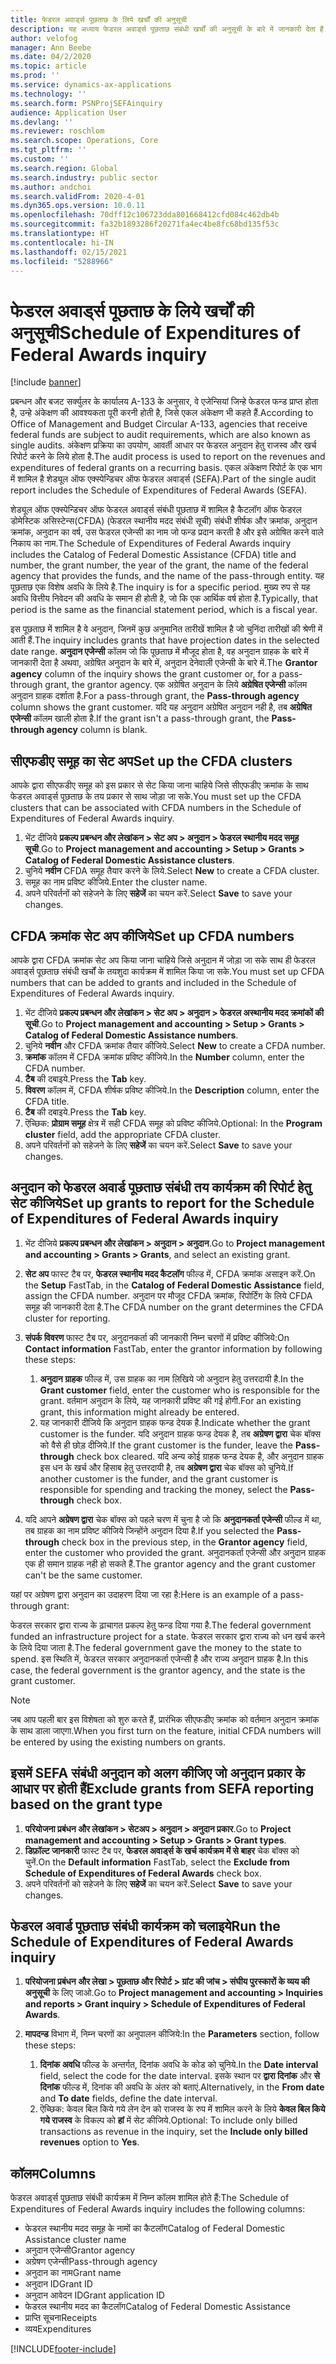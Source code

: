 ```yaml
---
title: फेडरल अवार्ड्स पूछताछ के लिये खर्चों की अनुसूची
description: यह अध्याय फेडरल अवार्ड्स पूछताछ संबंधी खर्चों की अनुसूची के बारे में जानकारी देता है.
author: velofog
manager: Ann Beebe
ms.date: 04/2/2020
ms.topic: article
ms.prod: ''
ms.service: dynamics-ax-applications
ms.technology: ''
ms.search.form: PSNProjSEFAinquiry
audience: Application User
ms.devlang: ''
ms.reviewer: roschlom
ms.search.scope: Operations, Core
ms.tgt_pltfrm: ''
ms.custom: ''
ms.search.region: Global
ms.search.industry: public sector
ms.author: andchoi
ms.search.validFrom: 2020-4-01
ms.dyn365.ops.version: 10.0.11
ms.openlocfilehash: 70dff12c106723dda801668412cfd084c462db4b
ms.sourcegitcommit: fa32b1893286f20271fa4ec4be8fc68bd135f53c
ms.translationtype: HT
ms.contentlocale: hi-IN
ms.lasthandoff: 02/15/2021
ms.locfileid: "5288966"
---
```

# <a name="schedule-of-expenditures-of-federal-awards-inquiry"></a><span data-ttu-id="869a4-103">फेडरल अवार्ड्स पूछताछ के लिये खर्चों की अनुसूची</span><span class="sxs-lookup"><span data-stu-id="869a4-103">Schedule of Expenditures of Federal Awards inquiry</span></span>

[!include [banner](../includes/banner.md)]

<span data-ttu-id="869a4-104">प्रबन्धन और बजट सर्क्युलर के कार्यालय A-133 के अनुसार, वे एजेन्सियां जिन्हे फेडरल फन्ड प्राप्त होता है, उन्हे अंकेक्षण की आवश्यकता पूरी करनी होती है, जिसे एकल अंकेक्षण भी कहते हैं.</span><span class="sxs-lookup"><span data-stu-id="869a4-104">According to Office of Management and Budget Circular A-133, agencies that receive federal funds are subject to audit requirements, which are also known as single audits.</span></span> <span data-ttu-id="869a4-105">अंकेक्षण प्रक्रिया का उपयोग, आवर्ती आधार पर फेडरल अनुदान हेतु राजस्व और खर्च रिपोर्ट करने के लिये होता है.</span><span class="sxs-lookup"><span data-stu-id="869a4-105">The audit process is used to report on the revenues and expenditures of federal grants on a recurring basis.</span></span> <span data-ttu-id="869a4-106">एकल अंकेक्षण रिपोर्ट के एक भाग में शामिल है शेड्यूल ऑफ एक्स्पेन्डिचर ऑफ फेडरल अवार्ड्स (SEFA).</span><span class="sxs-lookup"><span data-stu-id="869a4-106">Part of the single audit report includes the Schedule of Expenditures of Federal Awards (SEFA).</span></span>

<span data-ttu-id="869a4-107">शेड्यूल ऑफ एक्स्पेन्डिचर ऑफ फेडरल अवार्ड्स संबंधी पूछताछ में शामिल है कैटलॉग ऑफ फेडरल डोमेस्टिक असिस्टेन्स(CFDA) (फेडरल स्थानीय मदद संबंधी सूची) संबंधी शीर्षक और क्रमांक, अनुदान क्रमांक, अनुदान का वर्ष, उस फेडरल एजेन्सी का नाम जो फन्ड प्रदान करती है और इसे अग्रेषित करने वाले निकाय का नाम.</span><span class="sxs-lookup"><span data-stu-id="869a4-107">The Schedule of Expenditures of Federal Awards inquiry includes the Catalog of Federal Domestic Assistance (CFDA) title and number, the grant number, the year of the grant, the name of the federal agency that provides the funds, and the name of the pass-through entity.</span></span> <span data-ttu-id="869a4-108">यह पूछताछ एक विशेष अवधि के लिये है.</span><span class="sxs-lookup"><span data-stu-id="869a4-108">The inquiry is for a specific period.</span></span> <span data-ttu-id="869a4-109">मुख्य रुप से यह अवधि वित्तीय निवेदन की अवधि के समान ही होती है, जो कि एक आर्थिक वर्ष होता है.</span><span class="sxs-lookup"><span data-stu-id="869a4-109">Typically, that period is the same as the financial statement period, which is a fiscal year.</span></span>

<span data-ttu-id="869a4-110">इस पूछताछ में शामिल है वे अनुदान, जिनमें कुछ अनुमानित तारीखें शामिल है जो चुनिंदा तारीखों की श्रेणी में आती हैं.</span><span class="sxs-lookup"><span data-stu-id="869a4-110">The inquiry includes grants that have projection dates in the selected date range.</span></span> <span data-ttu-id="869a4-111">**अनुदान एजेन्सी** कॉलम जो कि पूछताछ में मौजूद होता है, वह अनुदान ग्राहक के बारे में जानकारी देता है अथवा, अग्रेषित अनुदान के बारे में, अनुदान देनेवाली एजेन्सी के बारे में.</span><span class="sxs-lookup"><span data-stu-id="869a4-111">The **Grantor agency** column of the inquiry shows the grant customer or, for a pass-through grant, the grantor agency.</span></span> <span data-ttu-id="869a4-112">एक अग्रेषित अनुदान के लिये **अग्रेषित एजेन्सी** कॉलम अनुदान ग्राहक दर्शाता है.</span><span class="sxs-lookup"><span data-stu-id="869a4-112">For a pass-through grant, the **Pass-through agency** column shows the grant customer.</span></span> <span data-ttu-id="869a4-113">यदि यह अनुदान अग्रेषित अनुदान नही है, तब **अग्रेषित एजेन्सी** कॉलम खाली होता है.</span><span class="sxs-lookup"><span data-stu-id="869a4-113">If the grant isn't a pass-through grant, the **Pass-through agency** column is blank.</span></span>

## <a name="set-up-the-cfda-clusters"></a><span data-ttu-id="869a4-114">सीएफडीए समूह का सेट अप</span><span class="sxs-lookup"><span data-stu-id="869a4-114">Set up the CFDA clusters</span></span>

<span data-ttu-id="869a4-115">आपके द्वारा सीएफडीए समूह को इस प्रकार से सेट किया जाना चाहिये जिसे सीएफडीए क्रमांक के साथ फेडरल अवार्ड्स पूछताछ के तय प्रकार से साथ जोड़ा जा सके.</span><span class="sxs-lookup"><span data-stu-id="869a4-115">You must set up the CFDA clusters that can be associated with CFDA numbers in the Schedule of Expenditures of Federal Awards inquiry.</span></span>

1. <span data-ttu-id="869a4-116">भेंट दीजिये **प्रकल्प प्रबन्धन और लेखांकन \> सेट अप \> अनुदान \> फेडरल स्थानीय मदद समूह सूची**.</span><span class="sxs-lookup"><span data-stu-id="869a4-116">Go to **Project management and accounting \> Setup \> Grants \> Catalog of Federal Domestic Assistance clusters**.</span></span>
2. <span data-ttu-id="869a4-117">चुनिये **नवीन** CFDA समूह तैयार करने के लिये.</span><span class="sxs-lookup"><span data-stu-id="869a4-117">Select **New** to create a CFDA cluster.</span></span>
3. <span data-ttu-id="869a4-118">समूह का नाम प्रविष्ट कीजिये.</span><span class="sxs-lookup"><span data-stu-id="869a4-118">Enter the cluster name.</span></span>
4. <span data-ttu-id="869a4-119">अपने परिवर्तनों को सहेजने के लिए **सहेजें** का चयन करें.</span><span class="sxs-lookup"><span data-stu-id="869a4-119">Select **Save** to save your changes.</span></span>

## <a name="set-up-cfda-numbers"></a><span data-ttu-id="869a4-120">CFDA क्रमांक सेट अप कीजिये</span><span class="sxs-lookup"><span data-stu-id="869a4-120">Set up CFDA numbers</span></span>

<span data-ttu-id="869a4-121">आपके द्वारा CFDA क्रमांक सेट अप किया जाना चाहिये जिसे अनुदान में जोड़ा जा सके साथ ही फेडरल अवार्ड्स पूछताछ संबंधी खर्चों के तयशुदा कार्यक्रम में शामिल किया जा सके.</span><span class="sxs-lookup"><span data-stu-id="869a4-121">You must set up CFDA numbers that can be added to grants and included in the Schedule of Expenditures of Federal Awards inquiry.</span></span>

1. <span data-ttu-id="869a4-122">भेंट दीजिये **प्रकल्प प्रबन्धन और लेखांकन \> सेट अप \> अनुदान \> फेडरल अस्थानीय मदद क्रमांकों की सूची**.</span><span class="sxs-lookup"><span data-stu-id="869a4-122">Go to **Project management and accounting \> Setup \> Grants \> Catalog of Federal Domestic Assistance numbers**.</span></span>
2. <span data-ttu-id="869a4-123">चुनिये **नवीन** और CFDA क्रमांक तैयार कीजिये.</span><span class="sxs-lookup"><span data-stu-id="869a4-123">Select **New** to create a CFDA number.</span></span>
3. <span data-ttu-id="869a4-124">**क्रमांक** कॉलम में CFDA क्रमांक प्रविष्ट कीजिये.</span><span class="sxs-lookup"><span data-stu-id="869a4-124">In the **Number** column, enter the CFDA number.</span></span>
4. <span data-ttu-id="869a4-125">**टैब** की दबाइये.</span><span class="sxs-lookup"><span data-stu-id="869a4-125">Press the **Tab** key.</span></span>
5. <span data-ttu-id="869a4-126">**विवरण** कॉलम में, CFDA शीर्षक प्रविष्ट कीजिये.</span><span class="sxs-lookup"><span data-stu-id="869a4-126">In the **Description** column, enter the CFDA title.</span></span>
6. <span data-ttu-id="869a4-127">**टैब** की दबाइये.</span><span class="sxs-lookup"><span data-stu-id="869a4-127">Press the **Tab** key.</span></span>
7. <span data-ttu-id="869a4-128">ऎच्छिक: **प्रोग्राम समूह** क्षेत्र में सही CFDA समूह को प्रविष्ट कीजिये.</span><span class="sxs-lookup"><span data-stu-id="869a4-128">Optional: In the **Program cluster** field, add the appropriate CFDA cluster.</span></span>
8. <span data-ttu-id="869a4-129">अपने परिवर्तनों को सहेजने के लिए **सहेजें** का चयन करें.</span><span class="sxs-lookup"><span data-stu-id="869a4-129">Select **Save** to save your changes.</span></span>

## <a name="set-up-grants-to-report-for-the-schedule-of-expenditures-of-federal-awards-inquiry"></a><span data-ttu-id="869a4-130">अनुदान को फेडरल अवार्ड पूछताछ संबंधी तय कार्यक्रम की रिपोर्ट हेतु सेट कीजिये</span><span class="sxs-lookup"><span data-stu-id="869a4-130">Set up grants to report for the Schedule of Expenditures of Federal Awards inquiry</span></span>

1. <span data-ttu-id="869a4-131">भेंट दीजिये **प्रकल्प प्रबन्धन और लेखांकन \> अनुदान \> अनुदान**.</span><span class="sxs-lookup"><span data-stu-id="869a4-131">Go to **Project management and accounting \> Grants \> Grants**, and select an existing grant.</span></span>
2. <span data-ttu-id="869a4-132">**सेट अप** फास्ट टैब पर, **फेडरल स्थानीय मदद कैटलॉग** फील्ड में, CFDA क्रमांक असाइन करें.</span><span class="sxs-lookup"><span data-stu-id="869a4-132">On the **Setup** FastTab, in the **Catalog of Federal Domestic Assistance** field, assign the CFDA number.</span></span> <span data-ttu-id="869a4-133">अनुदान पर मौजूद CFDA क्रमांक, रिपोर्टिंग के लिये CFDA समूह की जानकारी देता है.</span><span class="sxs-lookup"><span data-stu-id="869a4-133">The CFDA number on the grant determines the CFDA cluster for reporting.</span></span>
3. <span data-ttu-id="869a4-134">**संपर्क विवरण** फास्ट टैब पर, अनुदानकर्ता की जानकारी निम्न चरणों में प्रविष्ट कीजिये:</span><span class="sxs-lookup"><span data-stu-id="869a4-134">On **Contact information** FastTab, enter the grantor information by following these steps:</span></span>

    1. <span data-ttu-id="869a4-135">**अनुदान ग्राहक** फील्ड में, उस ग्राहक का नाम लिखिये जो अनुदान हेतु उत्तरदायी है.</span><span class="sxs-lookup"><span data-stu-id="869a4-135">In the **Grant customer** field, enter the customer who is responsible for the grant.</span></span> <span data-ttu-id="869a4-136">वर्तमान अनुदान के लिये, यह जानकारी प्रविष्ट की गई होगी.</span><span class="sxs-lookup"><span data-stu-id="869a4-136">For an existing grant, this information might already be entered.</span></span>
    2. <span data-ttu-id="869a4-137">यह जानकारी दीजिये कि अनुदान ग्राहक फन्ड देयक है.</span><span class="sxs-lookup"><span data-stu-id="869a4-137">Indicate whether the grant customer is the funder.</span></span> <span data-ttu-id="869a4-138">यदि अनुदान ग्राहक फन्ड देयक है, तब **अग्रेषण द्वारा** चेक बॉक्स को वैसे ही छोड़ दीजिये.</span><span class="sxs-lookup"><span data-stu-id="869a4-138">If the grant customer is the funder, leave the **Pass-through** check box cleared.</span></span> <span data-ttu-id="869a4-139">यदि अन्य कोई ग्राहक फन्ड देयक है, और अनुदान ग्राहक इस धन के खर्च और हिसाब हेतु उत्तरदायी है, तब **अग्रेषण द्वारा** चेक बॉक्स को चुनिये.</span><span class="sxs-lookup"><span data-stu-id="869a4-139">If another customer is the funder, and the grant customer is responsible for spending and tracking the money, select the **Pass-through** check box.</span></span>

4. <span data-ttu-id="869a4-140">यदि आपने **अग्रेषण द्वारा** चेक बॉक्स को पहले चरण में चुना है जो कि **अनुदानकर्ता एजेन्सी** फील्ड में था, तब ग्राहक का नाम प्रविष्ट कीजिये जिन्होंने अनुदान दिया है.</span><span class="sxs-lookup"><span data-stu-id="869a4-140">If you selected the **Pass-through** check box in the previous step, in the **Grantor agency** field, enter the customer who provided the grant.</span></span> <span data-ttu-id="869a4-141">अनुदानकर्ता एजेन्सी और अनुदान ग्राहक एक ही समान ग्राहक नही हो सकते हैं.</span><span class="sxs-lookup"><span data-stu-id="869a4-141">The grantor agency and the grant customer can't be the same customer.</span></span>

<span data-ttu-id="869a4-142">यहां पर अग्रेषण द्वारा अनुदान का उदाहरण दिया जा रहा है:</span><span class="sxs-lookup"><span data-stu-id="869a4-142">Here is an example of a pass-through grant:</span></span>

<span data-ttu-id="869a4-143">फेडरल सरकार द्वारा राज्य के ढ़ाचागत प्रकल्प हेतु फन्ड दिया गया है.</span><span class="sxs-lookup"><span data-stu-id="869a4-143">The federal government funded an infrastructure project for a state.</span></span> <span data-ttu-id="869a4-144">फेडरल सरकार द्वारा राज्य को धन खर्च करने के लिये दिया जाता है.</span><span class="sxs-lookup"><span data-stu-id="869a4-144">The federal government gave the money to the state to spend.</span></span> <span data-ttu-id="869a4-145">इस स्थिति में, फेडरल सरकार अनुदानकर्ता एजेन्सी है और राज्य अनुदान ग्राहक है.</span><span class="sxs-lookup"><span data-stu-id="869a4-145">In this case, the federal government is the grantor agency, and the state is the grant customer.</span></span>

> [!NOTE] 
> <span data-ttu-id="869a4-146">जब आप पहली बार इस विशेषता को शुरु करते हैं, प्रारंभिक सीएफडीए क्रमांक को वर्तमान अनुदान क्रमांक के साथ डाला जाएगा.</span><span class="sxs-lookup"><span data-stu-id="869a4-146">When you first turn on the feature, initial CFDA numbers will be entered by using the existing numbers on grants.</span></span>

## <a name="exclude-grants-from-sefa-reporting-based-on-the-grant-type"></a><span data-ttu-id="869a4-147">इसमें SEFA संबंधी अनुदान को अलग कीजिए जो अनुदान प्रकार के आधार पर होती हैं</span><span class="sxs-lookup"><span data-stu-id="869a4-147">Exclude grants from SEFA reporting based on the grant type</span></span>

1. <span data-ttu-id="869a4-148">**परियोजना प्रबंधन और लेखांकन \> सेटअप \> अनुदान \> अनुदान प्रकार**.</span><span class="sxs-lookup"><span data-stu-id="869a4-148">Go to **Project management and accounting \> Setup \> Grants \> Grant types**.</span></span>
2. <span data-ttu-id="869a4-149">**डिफ़ॉल्ट जानकारी** फास्ट टैब पर, **फेडरल अवार्ड्स के खर्च कार्यक्रम में से बाहर** चेक बॉक्स को चुनें.</span><span class="sxs-lookup"><span data-stu-id="869a4-149">On the **Default information** FastTab, select the **Exclude from Schedule of Expenditures of Federal Awards** check box.</span></span>
3. <span data-ttu-id="869a4-150">अपने परिवर्तनों को सहेजने के लिए **सहेजें** का चयन करें.</span><span class="sxs-lookup"><span data-stu-id="869a4-150">Select **Save** to save your changes.</span></span>

## <a name="run-the-schedule-of-expenditures-of-federal-awards-inquiry"></a><span data-ttu-id="869a4-151">फेडरल अवार्ड पूछताछ संबंधी कार्यक्रम को चलाइये</span><span class="sxs-lookup"><span data-stu-id="869a4-151">Run the Schedule of Expenditures of Federal Awards inquiry</span></span>

1. <span data-ttu-id="869a4-152">**परियोजना प्रबंधन और लेखा \> पूछताछ और रिपोर्ट \> ग्रांट की जांच \> संघीय पुरस्कारों के व्यय की अनुसूची** के लिए जाओ.</span><span class="sxs-lookup"><span data-stu-id="869a4-152">Go to **Project management and accounting \> Inquiries and reports \> Grant inquiry \> Schedule of Expenditures of Federal Awards**.</span></span>
2. <span data-ttu-id="869a4-153">**मापदन्ड** विभाग में, निम्न चरणों का अनुपालन कीजिये:</span><span class="sxs-lookup"><span data-stu-id="869a4-153">In the **Parameters** section, follow these steps:</span></span>

    1. <span data-ttu-id="869a4-154">**दिनांक अवधि** फील्ड के अन्तर्गत, दिनांक अवधि के कोड को चुनिये.</span><span class="sxs-lookup"><span data-stu-id="869a4-154">In the **Date interval** field, select the code for the date interval.</span></span> <span data-ttu-id="869a4-155">इसके स्थान पर **द्वारा दिनांक** और **से दिनांक** फील्ड में, दिनांक की अवधि के अंतर को बताएं.</span><span class="sxs-lookup"><span data-stu-id="869a4-155">Alternatively, in the **From date** and **To date** fields, define the date interval.</span></span>
    2. <span data-ttu-id="869a4-156">ऎच्छिक: केवल बिल किये गये लेन देन को राजस्व के रुप में शामिल करने के लिये **केवल बिल किये गये राजस्व** के विकल्प को **हां** में सेट कीजिये.</span><span class="sxs-lookup"><span data-stu-id="869a4-156">Optional: To include only billed transactions as revenue in the inquiry, set the **Include only billed revenues** option to **Yes**.</span></span>

## <a name="columns"></a><span data-ttu-id="869a4-157">कॉलम</span><span class="sxs-lookup"><span data-stu-id="869a4-157">Columns</span></span>

<span data-ttu-id="869a4-158">फेडरल अवार्ड्स पूछताछ संबंधी कार्यक्रम में निम्न कॉलम शामिल होते हैं:</span><span class="sxs-lookup"><span data-stu-id="869a4-158">The Schedule of Expenditures of Federal Awards inquiry includes the following columns:</span></span>

- <span data-ttu-id="869a4-159">फेडरल स्थानीय मदद समूह के नामों का कैटलॉग</span><span class="sxs-lookup"><span data-stu-id="869a4-159">Catalog of Federal Domestic Assistance cluster name</span></span>
- <span data-ttu-id="869a4-160">अनुदान एजेन्सी</span><span class="sxs-lookup"><span data-stu-id="869a4-160">Grantor agency</span></span>
- <span data-ttu-id="869a4-161">अग्रेषण एजेन्सी</span><span class="sxs-lookup"><span data-stu-id="869a4-161">Pass-through agency</span></span>
- <span data-ttu-id="869a4-162">अनुदान का नाम</span><span class="sxs-lookup"><span data-stu-id="869a4-162">Grant name</span></span>
- <span data-ttu-id="869a4-163">अनुदान ID</span><span class="sxs-lookup"><span data-stu-id="869a4-163">Grant ID</span></span>
- <span data-ttu-id="869a4-164">अनुदान आवेदन ID</span><span class="sxs-lookup"><span data-stu-id="869a4-164">Grant application ID</span></span>
- <span data-ttu-id="869a4-165">फेडरल स्थानीय मदद का कैटलॉग</span><span class="sxs-lookup"><span data-stu-id="869a4-165">Catalog of Federal Domestic Assistance</span></span>
- <span data-ttu-id="869a4-166">प्राप्ति सूचना</span><span class="sxs-lookup"><span data-stu-id="869a4-166">Receipts</span></span>
- <span data-ttu-id="869a4-167">व्यय</span><span class="sxs-lookup"><span data-stu-id="869a4-167">Expenditures</span></span>


[!INCLUDE[footer-include](../includes/footer-banner.md)]
